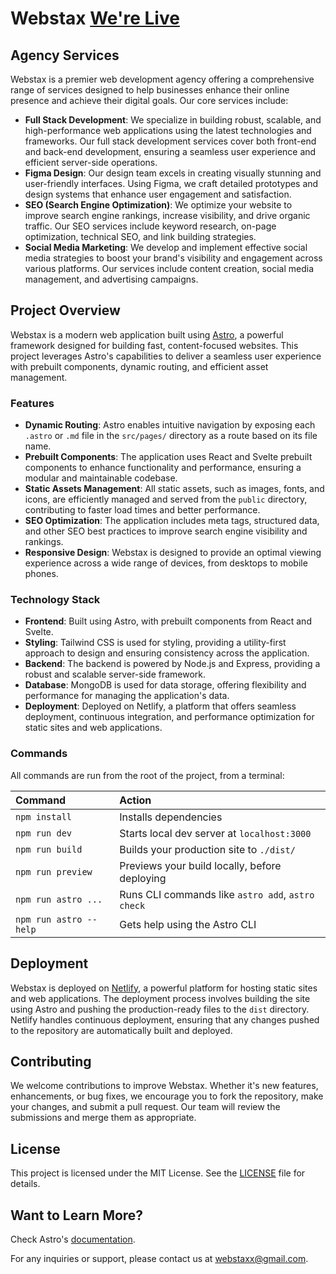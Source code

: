 # Webstax [We're Live](https://main--webstaxx.netlify.app/)

## Agency Services
Webstax is a premier web development agency offering a comprehensive range of services designed to help businesses enhance their online presence and achieve their digital goals. Our core services include:

- **Full Stack Development**: We specialize in building robust, scalable, and high-performance web applications using the latest technologies and frameworks. Our full stack development services cover both front-end and back-end development, ensuring a seamless user experience and efficient server-side operations.
- **Figma Design**: Our design team excels in creating visually stunning and user-friendly interfaces. Using Figma, we craft detailed prototypes and design systems that enhance user engagement and satisfaction.
- **SEO (Search Engine Optimization)**: We optimize your website to improve search engine rankings, increase visibility, and drive organic traffic. Our SEO services include keyword research, on-page optimization, technical SEO, and link building strategies.
- **Social Media Marketing**: We develop and implement effective social media strategies to boost your brand's visibility and engagement across various platforms. Our services include content creation, social media management, and advertising campaigns.

## Project Overview
Webstax is a modern web application built using [Astro](https://astro.build), a powerful framework designed for building fast, content-focused websites. This project leverages Astro's capabilities to deliver a seamless user experience with prebuilt components, dynamic routing, and efficient asset management.

### Features
- **Dynamic Routing**: Astro enables intuitive navigation by exposing each `.astro` or `.md` file in the `src/pages/` directory as a route based on its file name.
- **Prebuilt Components**: The application uses React and Svelte prebuilt components to enhance functionality and performance, ensuring a modular and maintainable codebase.
- **Static Assets Management**: All static assets, such as images, fonts, and icons, are efficiently managed and served from the `public` directory, contributing to faster load times and better performance.
- **SEO Optimization**: The application includes meta tags, structured data, and other SEO best practices to improve search engine visibility and rankings.
- **Responsive Design**: Webstax is designed to provide an optimal viewing experience across a wide range of devices, from desktops to mobile phones.

### Technology Stack
- **Frontend**: Built using Astro, with prebuilt components from React and Svelte.
- **Styling**: Tailwind CSS is used for styling, providing a utility-first approach to design and ensuring consistency across the application.
- **Backend**: The backend is powered by Node.js and Express, providing a robust and scalable server-side framework.
- **Database**: MongoDB is used for data storage, offering flexibility and performance for managing the application's data.
- **Deployment**: Deployed on Netlify, a platform that offers seamless deployment, continuous integration, and performance optimization for static sites and web applications.

### Commands
All commands are run from the root of the project, from a terminal:

| Command                | Action                                           |
| :--------------------- | :----------------------------------------------- |
| `npm install`          | Installs dependencies                            |
| `npm run dev`          | Starts local dev server at `localhost:3000`      |
| `npm run build`        | Builds your production site to `./dist/`         |
| `npm run preview`      | Previews your build locally, before deploying    |
| `npm run astro ...`    | Runs CLI commands like `astro add`, `astro check`|
| `npm run astro --help` | Gets help using the Astro CLI                    |

## Deployment
Webstax is deployed on [Netlify](https://www.netlify.com/), a powerful platform for hosting static sites and web applications. The deployment process involves building the site using Astro and pushing the production-ready files to the `dist` directory. Netlify handles continuous deployment, ensuring that any changes pushed to the repository are automatically built and deployed.

## Contributing
We welcome contributions to improve Webstax. Whether it's new features, enhancements, or bug fixes, we encourage you to fork the repository, make your changes, and submit a pull request. Our team will review the submissions and merge them as appropriate.

## License
This project is licensed under the MIT License. See the [LICENSE](./LICENSE) file for details.

## Want to Learn More?
Check Astro's [documentation](https://docs.astro.build).

For any inquiries or support, please contact us at [webstaxx@gmail.com](mailto:webstaxx@gmail.com).
